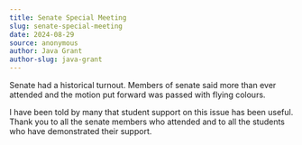 ```yaml
---
title: Senate Special Meeting
slug: senate-special-meeting
date: 2024-08-29
source: anonymous
author: Java Grant
author-slug: java-grant
---
```


Senate had a historical turnout. Members of senate said more than ever attended and the motion put forward was passed with flying colours.

I have been told by many that student support on this issue has been useful. Thank you to all the senate members who attended and to all the students who have demonstrated their support.